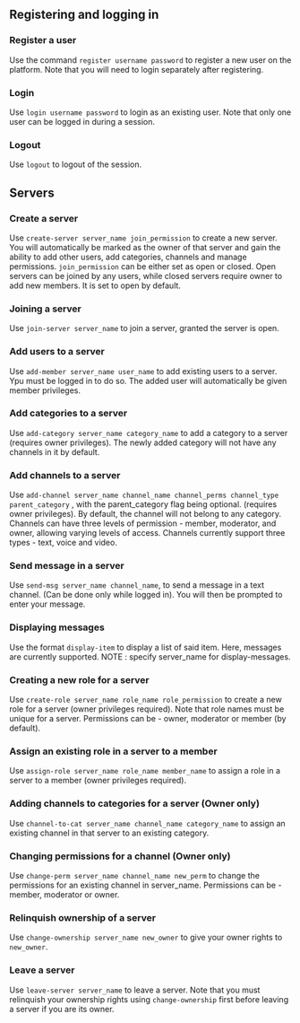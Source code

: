 ## Registering and logging in

### Register a user
Use the command `register username password` to register a new user on the platform. Note that you will need to login separately after registering.
### Login
Use `login username password` to login as an existing user. Note that only one user can be logged in during a session. 
### Logout
Use `logout` to logout of the session.

## Servers

### Create a server
Use `create-server server_name join_permission` to create a new server.  You will automatically be marked as the owner of that server and gain the ability to add other users, add categories, channels and manage permissions. `join_permission` can be either set as open or closed. Open servers can be joined by any users, while closed servers require owner to add new members. It is set to open by default.
### Joining a server 
Use `join-server server_name` to join a server, granted the server is open.
### Add users to a server
Use `add-member server_name user_name` to add existing users to a server. Ypu must be logged in to do so. The added user will automatically be given member privileges.
### Add categories to a server
Use `add-category server_name category_name` to add a category to a server (requires owner privileges). The newly added category will not have any channels in it by default.
### Add channels to a server
Use `add-channel server_name channel_name channel_perms channel_type parent_category` , with the parent_category flag being optional. (requires owner privileges). By default, the channel will not belong to any category.
Channels can have three levels of permission - member, moderator, and owner, allowing varying levels of access. Channels currently support three types - text, voice and video.
### Send message in a server
Use `send-msg server_name channel_name`, to send a message in a text channel. (Can be done only while logged in). You will then be prompted to enter your message. 
### Displaying messages
Use the format `display-item` to display a list of said item. Here, messages are currently supported.
NOTE : specify server_name for display-messages.
### Creating a new role for a server
Use `create-role server_name role_name role_permission` to create a new role for a server (owner privileges required). Note that role names must be unique for a server. Permissions can be - owner, moderator or member (by default).
### Assign an existing role in a server to a member
Use `assign-role server_name role_name member_name` to assign a role in a server to a member (owner privileges required).
### Adding channels to categories for a server (Owner only)
Use `channel-to-cat server_name channel_name category_name` to assign an existing channel in that server to an existing category. 
### Changing permissions for a channel (Owner only)
Use `change-perm server_name channel_name new_perm` to change the permissions for an existing channel in server_name. Permissions can be - member, moderator or owner.
### Relinquish ownership of a server
Use `change-ownership server_name new_owner` to give your owner rights to `new_owner`.
### Leave a server
Use `leave-server server_name` to leave a server. Note that you must relinquish your ownership rights using `change-ownership` first before leaving a server if you are its owner.
